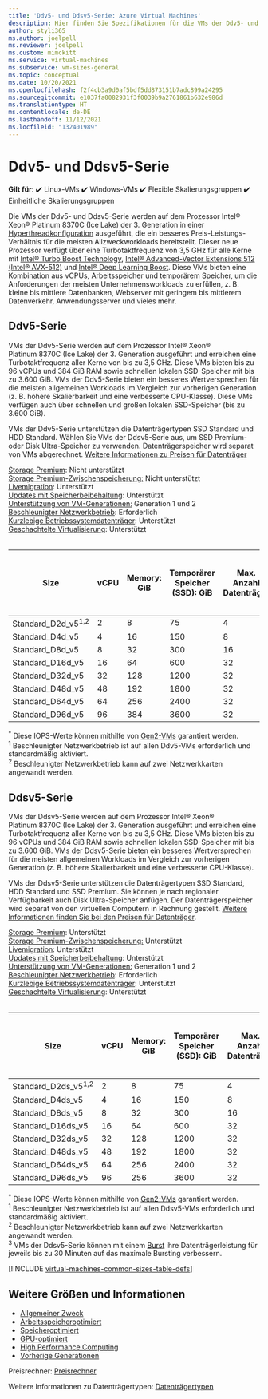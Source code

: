```yaml
---
title: 'Ddv5- und Ddsv5-Serie: Azure Virtual Machines'
description: Hier finden Sie Spezifikationen für die VMs der Ddv5- und Ddsv5-Serie.
author: styli365
ms.author: joelpell
ms.reviewer: joelpell
ms.custom: mimckitt
ms.service: virtual-machines
ms.subservice: vm-sizes-general
ms.topic: conceptual
ms.date: 10/20/2021
ms.openlocfilehash: f2f4cb3a9d0af5bdf5dd873151b7adc899a24295
ms.sourcegitcommit: e1037fa0082931f3f0039b9a2761861b632e986d
ms.translationtype: HT
ms.contentlocale: de-DE
ms.lasthandoff: 11/12/2021
ms.locfileid: "132401989"
---
```

# <a name="ddv5-and-ddsv5-series"></a>Ddv5- und Ddsv5-Serie

**Gilt für**: :heavy_check_mark: Linux-VMs :heavy_check_mark: Windows-VMs :heavy_check_mark: Flexible Skalierungsgruppen :heavy_check_mark: Einheitliche Skalierungsgruppen

Die VMs der Ddv5- und Ddsv5-Serie werden auf dem Prozessor Intel&reg; Xeon&reg; Platinum 8370C (Ice Lake) der 3. Generation in einer [Hyperthreadkonfiguration](https://www.intel.com/content/www/us/en/architecture-and-technology/hyper-threading/hyper-threading-technology.html) ausgeführt, die ein besseres Preis-Leistungs-Verhältnis für die meisten Allzweckworkloads bereitstellt. Dieser neue Prozessor verfügt über eine Turbotaktfrequenz von 3,5 GHz für alle Kerne mit [Intel&reg; Turbo Boost Technology](https://www.intel.com/content/www/us/en/architecture-and-technology/turbo-boost/turbo-boost-technology.html), [Intel&reg; Advanced-Vector Extensions 512 (Intel&reg; AVX-512)](https://www.intel.com/content/www/us/en/architecture-and-technology/avx-512-overview.html) und [Intel&reg; Deep Learning Boost](https://software.intel.com/content/www/us/en/develop/topics/ai/deep-learning-boost.html). Diese VMs bieten eine Kombination aus vCPUs, Arbeitsspeicher und temporärem Speicher, um die Anforderungen der meisten Unternehmensworkloads zu erfüllen, z. B. kleine bis mittlere Datenbanken, Webserver mit geringem bis mittlerem Datenverkehr, Anwendungsserver und vieles mehr.


## <a name="ddv5-series"></a>Ddv5-Serie
VMs der Ddv5-Serie werden auf dem Prozessor Intel® Xeon® Platinum 8370C (Ice Lake) der 3. Generation ausgeführt und erreichen eine Turbotaktfrequenz aller Kerne von bis zu 3,5 GHz. Diese VMs bieten bis zu 96 vCPUs und 384 GiB RAM sowie schnellen lokalen SSD-Speicher mit bis zu 3.600 GiB. VMs der Ddv5-Serie bieten ein besseres Wertversprechen für die meisten allgemeinen Workloads im Vergleich zur vorherigen Generation (z. B. höhere Skalierbarkeit und eine verbesserte CPU-Klasse). Diese VMs verfügen auch über schnellen und großen lokalen SSD-Speicher (bis zu 3.600 GiB).

VMs der Ddv5-Serie unterstützen die Datenträgertypen SSD Standard und HDD Standard. Wählen Sie VMs der Ddsv5-Serie aus, um SSD Premium- oder Disk Ultra-Speicher zu verwenden. Datenträgerspeicher wird separat von VMs abgerechnet. [Weitere Informationen zu Preisen für Datenträger](https://azure.microsoft.com/pricing/details/managed-disks/)


[Storage Premium](premium-storage-performance.md): Nicht unterstützt<br>
[Storage Premium-Zwischenspeicherung:](premium-storage-performance.md) Nicht unterstützt<br>
[Livemigration](maintenance-and-updates.md): Unterstützt<br>
[Updates mit Speicherbeibehaltung](maintenance-and-updates.md): Unterstützt<br>
[Unterstützung von VM-Generationen:](generation-2.md) Generation 1 und 2<br>
[Beschleunigter Netzwerkbetrieb](../virtual-network/create-vm-accelerated-networking-cli.md): Erforderlich <br>
[Kurzlebige Betriebssystemdatenträger](ephemeral-os-disks.md): Unterstützt <br>
[Geschachtelte Virtualisierung](/virtualization/hyper-v-on-windows/user-guide/nested-virtualization): Unterstützt <br>
<br> 

| Size | vCPU | Memory: GiB | Temporärer Speicher (SSD): GiB | Max. Anzahl Datenträger | Maximaler Durchsatz (Cache und temporärer Speicher): IOPS/MB/s<sup>*</sup> | Maximale Anzahl NICs|Max. Netzwerkbandbreite (MBit/s) |
|---|---|---|---|---|---|---|---|
| Standard_D2d_v5<sup>1,2</sup> | 2  | 8   | 75   | 4  | 9\.000/125    | 2 | 12500 |
| Standard_D4d_v5               | 4  | 16  | 150  | 8  | 19.000/250   | 2 | 12500 |
| Standard_D8d_v5               | 8  | 32  | 300  | 16 | 38.000/500   | 4 | 12500 |
| Standard_D16d_v5              | 16 | 64  | 600  | 32 | 75.000/1.000  | 8 | 12500 |
| Standard_D32d_v5              | 32 | 128 | 1200 | 32 | 150.000/2.000 | 8 | 16000 |
| Standard_D48d_v5              | 48 | 192 | 1800 | 32 | 225.000/3.000 | 8 | 24.000 |
| Standard_D64d_v5              | 64 | 256 | 2400 | 32 | 300.000/4.000 | 8 | 30.000 |
| Standard_D96d_v5              | 96 | 384 | 3600 | 32 | 450.000/4.000 | 8 | 35000 |

<sup>*</sup> Diese IOPS-Werte können mithilfe von [Gen2-VMs](generation-2.md) garantiert werden.<br>
<sup>1</sup> Beschleunigter Netzwerkbetrieb ist auf allen Ddv5-VMs erforderlich und standardmäßig aktiviert.<br>
<sup>2</sup> Beschleunigter Netzwerkbetrieb kann auf zwei Netzwerkkarten angewandt werden.

## <a name="ddsv5-series"></a>Ddsv5-Serie

VMs der Ddsv5-Serie werden auf dem Prozessor Intel® Xeon® Platinum 8370C (Ice Lake) der 3. Generation ausgeführt und erreichen eine Turbotaktfrequenz aller Kerne von bis zu 3,5 GHz.  Diese VMs bieten bis zu 96 vCPUs und 384 GiB RAM sowie schnellen lokalen SSD-Speicher mit bis zu 3.600 GiB. VMs der Ddsv5-Serie bieten ein besseres Wertversprechen für die meisten allgemeinen Workloads im Vergleich zur vorherigen Generation (z. B. höhere Skalierbarkeit und eine verbesserte CPU-Klasse).

VMs der Ddsv5-Serie unterstützen die Datenträgertypen SSD Standard, HDD Standard und SSD Premium. Sie können je nach regionaler Verfügbarkeit auch Disk Ultra-Speicher anfügen. Der Datenträgerspeicher wird separat von den virtuellen Computern in Rechnung gestellt. [Weitere Informationen finden Sie bei den Preisen für Datenträger](https://azure.microsoft.com/pricing/details/managed-disks/).

[Storage Premium](premium-storage-performance.md): Unterstützt<br>
[Storage Premium-Zwischenspeicherung:](premium-storage-performance.md) Unterstützt<br>
[Livemigration](maintenance-and-updates.md): Unterstützt<br>
[Updates mit Speicherbeibehaltung](maintenance-and-updates.md): Unterstützt<br>
[Unterstützung von VM-Generationen:](generation-2.md) Generation 1 und 2<br>
[Beschleunigter Netzwerkbetrieb](../virtual-network/create-vm-accelerated-networking-cli.md): Erforderlich <br>
[Kurzlebige Betriebssystemdatenträger](ephemeral-os-disks.md): Unterstützt <br>
[Geschachtelte Virtualisierung](/virtualization/hyper-v-on-windows/user-guide/nested-virtualization): Unterstützt <br>
<br> 


| Size | vCPU | Memory: GiB | Temporärer Speicher (SSD): GiB | Max. Anzahl Datenträger | Maximaler Durchsatz (Cache und temporärer Speicher): IOPS/MB/s<sup>*</sup> | Maximaler Durchsatz des Datenträgers ohne Cache: IOPS/MBit/s | Maximaler Burst-Datenträgerdurchsatz ohne Cache: (IOPS/MB/s)<sup>3</sup> | Maximale Anzahl NICs | Max. Netzwerkbandbreite (MBit/s) |
|---|---|---|---|---|---|---|---|---|---|
| Standard_D2ds_v5<sup>1,2</sup> | 2  | 8   | 75   | 4  | 9\.000/125    | 3\.750/85     | 10000/1200 | 2 | 12500 |
| Standard_D4ds_v5               | 4  | 16  | 150  | 8  | 19.000/250   | 6\.400/145    | 20000/1200 | 2 | 12500 |
| Standard_D8ds_v5               | 8  | 32  | 300  | 16 | 38.000/500   | 12.800/290   | 20000/1200 | 4 | 12500 |
| Standard_D16ds_v5              | 16 | 64  | 600  | 32 | 75.000/1.000  | 25.600/600   | 40000/1200 | 8 | 12500 |
| Standard_D32ds_v5              | 32 | 128 | 1200 | 32 | 150.000/2.000 | 51.200/865   | 80.000/2.000 | 8 | 16000 |
| Standard_D48ds_v5              | 48 | 192 | 1800 | 32 | 225.000/3.000 | 76.800/1.315  | 80000/3000 | 8 | 24.000 |
| Standard_D64ds_v5              | 64 | 256 | 2400 | 32 | 375.000/4.000 | 80.000/1.735  | 80000/3000 | 8 | 30.000 |
| Standard_D96ds_v5              | 96 | 256 | 3600 | 32 | 450.000/4.000 | 80.000/2.600  | 80000/4000 | 8 | 35000 |

<sup>*</sup> Diese IOPS-Werte können mithilfe von [Gen2-VMs](generation-2.md) garantiert werden.<br>
<sup>1</sup> Beschleunigter Netzwerkbetrieb ist auf allen Ddsv5-VMs erforderlich und standardmäßig aktiviert.<br>
<sup>2</sup> Beschleunigter Netzwerkbetrieb kann auf zwei Netzwerkkarten angewandt werden.<br>
<sup>3</sup> VMs der Ddsv5-Serie können mit einem [Burst](disk-bursting.md) ihre Datenträgerleistung für jeweils bis zu 30 Minuten auf das maximale Bursting verbessern.

[!INCLUDE [virtual-machines-common-sizes-table-defs](../../includes/virtual-machines-common-sizes-table-defs.md)]

## <a name="other-sizes-and-information"></a>Weitere Größen und Informationen

- [Allgemeiner Zweck](sizes-general.md)
- [Arbeitsspeicheroptimiert](sizes-memory.md)
- [Speicheroptimiert](sizes-storage.md)
- [GPU-optimiert](sizes-gpu.md)
- [High Performance Computing](sizes-hpc.md)
- [Vorherige Generationen](sizes-previous-gen.md)

Preisrechner: [Preisrechner](https://azure.microsoft.com/pricing/calculator/)

Weitere Informationen zu Datenträgertypen: [Datenträgertypen](./disks-types.md#ultra-disks)
